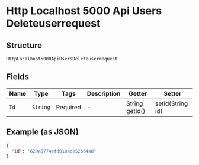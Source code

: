 
# Http Localhost 5000 Api Users Deleteuserrequest

## Structure

`HttpLocalhost5000ApiUsersDeleteuserrequest`

## Fields

| Name | Type | Tags | Description | Getter | Setter |
|  --- | --- | --- | --- | --- | --- |
| `Id` | `String` | Required | - | String getId() | setId(String id) |

## Example (as JSON)

```json
{
  "id": "629a5774efd010ace52664a8"
}
```

